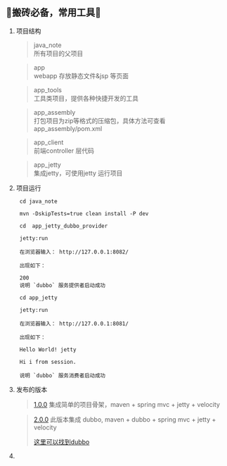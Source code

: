 :rocket:搬砖必备，常用工具:rocket:
--

1. 项目结构
	
	> java_note       
	> 所有项目的父项目

	> app	
	> webapp 存放静态文件&jsp 等页面

	> app_tools	    
	> 工具类项目，提供各种快捷开发的工具
	
	> app_assembly    
	> 打包项目为zip等格式的压缩包，具体方法可查看 app_assembly/pom.xml
	
	> app_client      
	> 前端controller 层代码
	
	> app_jetty       
	> 集成jetty，可使用jetty 运行项目

2. 项目运行

        cd java_note
    
        mvn -DskipTests=true clean install -P dev
    
        cd  app_jetty_dubbo_provider
        
        jetty:run
        
        在浏览器输入： http://127.0.0.1:8082/
    
        出现如下：
    
        200
        说明 `dubbo` 服务提供者启动成功
        
        cd app_jetty
        
        jetty:run
        
        在浏览器输入： http://127.0.0.1:8081/
        
        出现如下：
            
        Hello World! jetty
        
        Hi i from session.
        
        说明 `dubbo` 服务消费者启动成功
        
        

3. 发布的版本

    > [1.0.0][v1.0.0]
    > 集成简单的项目骨架，maven + spring mvc + jetty + velocity
    
     > [2.0.0][v2.0.0]
     > 此版本集成 dubbo, maven + dubbo + spring mvc + jetty + velocity
     >
     > [这里可以找到dubbo][dubbo]
     
    
4.   


[v1.0.0]:https://github.com/web1992/java_note/releases/tag/1.0.0
[v2.0.0]:https://github.com/web1992/java_note/releases/tag/1.0.0
[dubbo]:https://github.com/alibaba/dubbo